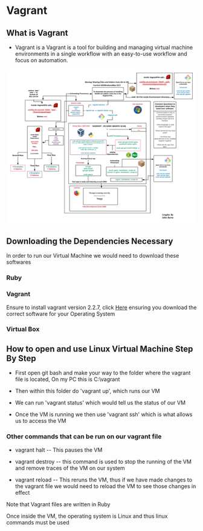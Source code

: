 # Vagrant

## What is Vagrant

- Vagrant is a Vagrant is a tool for building and managing virtual machine environments in a single workflow 
with an easy-to-use workflow and focus on automation.

![Diagram](images/VM_Vagrant_Diagram_automating_Node.png)

## Downloading the Dependencies Necessary

In order to run our Virtual Machine we would need to download these softwares

### Ruby
 

### Vagrant 

Ensure to install vagrant version 2.2.7, click [Here](https://releases.hashicorp.com/vagrant/) ensuring you download the correct software for your Operating
System

### Virtual Box


## How to open and use Linux Virtual Machine Step By Step

- First open git bash and make your way to the folder where the vagrant file is located,
On my PC this is C:\vagrant

- Then within this folder do 'vagrant up', which runs our VM

- We can run 'vagrant status' which would tell us the status of our VM

- Once the VM is running we then use 'vagrant ssh' which is what allows us to access the VM

### Other commands that can be run on our vagrant file
- vagrant halt -- This pauses the VM

- vagrant destroy -- this command is used to stop the running of the VM and remove traces
of the VM on our system

- vagrant reload -- This reruns the VM, thus if we have made changes to the vagrant
file we would need to reload the VM to see those changes in effect


Note that Vagrant files are written in Ruby

Once inside the VM, the operating system is Linux and thus linux commands must be used



